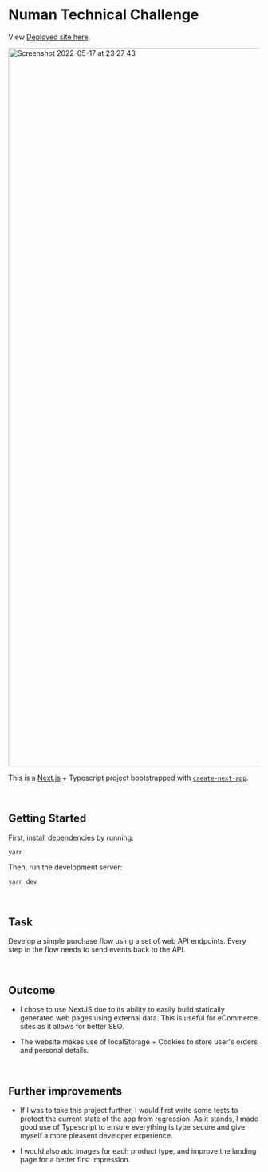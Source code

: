 # Numan Technical Challenge

View [Deployed site here](https://numan-technical-challenge.vercel.app/).

<img width="1440" alt="Screenshot 2022-05-17 at 23 27 43" src="https://user-images.githubusercontent.com/44173285/168922572-15194b9a-6559-4016-ab52-7cb881ca297e.png">

This is a [Next.js](https://nextjs.org/) + Typescript project bootstrapped with [`create-next-app`](https://github.com/vercel/next.js/tree/canary/packages/create-next-app).

<p>&nbsp;</p>


## Getting Started

First, install dependencies by running:
```
yarn
```

Then, run the development server:

```bash
yarn dev
```
<p>&nbsp;</p>

## Task

Develop a simple purchase flow using a set of web API endpoints. Every step in the flow needs to send events back to the API.

<p>&nbsp;</p>

## Outcome

- I chose to use NextJS due to its ability to easily build statically generated web pages using external data. This is useful for eCommerce sites as it allows for better SEO.

- The website makes use of localStorage + Cookies to store user's orders and personal details.

<p>&nbsp;</p>

## Further improvements

- If I was to take this project further, I would first write some tests to protect the current state of the app from regression. As it stands, I made good use of Typescript to ensure everything is type secure and give myself a more pleasent developer experience.

- I would also add images for each product type, and improve the landing page for a better first impression.


